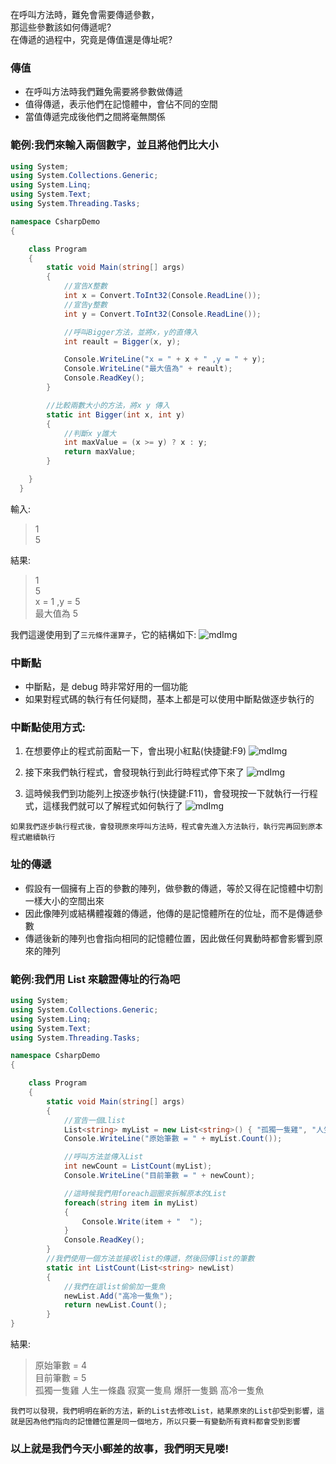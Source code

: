 在呼叫方法時，難免會需要傳遞參數，\
那這些參數該如何傳遞呢?\
在傳遞的過程中，究竟是傳值還是傳址呢?

### 傳值

- 在呼叫方法時我們難免需要將參數做傳遞
- 值得傳遞，表示他們在記憶體中，會佔不同的空間
- 當值傳遞完成後他們之間將毫無關係

### 範例:我們來輸入兩個數字，並且將他們比大小

```csharp
using System;
using System.Collections.Generic;
using System.Linq;
using System.Text;
using System.Threading.Tasks;

namespace CsharpDemo
{

    class Program
    {
        static void Main(string[] args)
        {
            //宣告X整數
            int x = Convert.ToInt32(Console.ReadLine());
            //宣告y整數
            int y = Convert.ToInt32(Console.ReadLine());

            //呼叫Bigger方法，並將x，y的直傳入
            int reault = Bigger(x, y);

            Console.WriteLine("x = " + x + " ,y = " + y);
            Console.WriteLine("最大值為" + reault);
            Console.ReadKey();
        }

        //比較兩數大小的方法，將x y 傳入
        static int Bigger(int x, int y)
        {
            //判斷x y誰大
            int maxValue = (x >= y) ? x : y;
            return maxValue;
        }

    }
  }
```

輸入:

> 1\
> 5

結果:

> 1\
> 5\
> x = 1 ,y = 5\
> 最大值為 5

我們這邊使用到了`三元條件運算子`，它的結構如下:
![mdImg](https://ithelp.ithome.com.tw/upload/images/20210918/20097001jjic7kGdDH.png)

### 中斷點

- 中斷點，是 debug 時非常好用的一個功能
- 如果對程式碼的執行有任何疑問，基本上都是可以使用中斷點做逐步執行的

### 中斷點使用方式:

1. 在想要停止的程式前面點一下，會出現小紅點(快捷鍵:F9)
   ![mdImg](https://ithelp.ithome.com.tw/upload/images/20210918/20097001fVyeIJeDkP.png)

2. 接下來我們執行程式，會發現執行到此行時程式停下來了
   ![mdImg](https://ithelp.ithome.com.tw/upload/images/20210918/20097001a0GKCS8w0E.png)

3. 這時候我們到功能列上按逐步執行(快捷鍵:F11)，會發現按一下就執行一行程式，這樣我們就可以了解程式如何執行了
   ![mdImg](https://ithelp.ithome.com.tw/upload/images/20220303/20097001yw7hyHsdQF.png)

`如果我們逐步執行程式後，會發現原來呼叫方法時，程式會先進入方法執行，執行完再回到原本程式繼續執行`

### 址的傳遞

- 假設有一個擁有上百的參數的陣列，做參數的傳遞，等於又得在記憶體中切割一樣大小的空間出來
- 因此像陣列或結構體複雜的傳遞，他傳的是記憶體所在的位址，而不是傳遞參數
- 傳遞後新的陣列也會指向相同的記憶體位置，因此做任何異動時都會影響到原來的陣列

### 範例:我們用 List 來驗證傳址的行為吧

```csharp
using System;
using System.Collections.Generic;
using System.Linq;
using System.Text;
using System.Threading.Tasks;

namespace CsharpDemo
{

    class Program
    {
        static void Main(string[] args)
        {
            //宣告一個Llist
            List<string> myList = new List<string>() { "孤獨一隻雞", "人生一條蟲", "寂寞一隻鳥", "爆肝一隻鵝" };
            Console.WriteLine("原始筆數 = " + myList.Count());

            //呼叫方法並傳入List
            int newCount = ListCount(myList);
            Console.WriteLine("目前筆數 = " + newCount);

            //這時候我們用foreach迴圈來拆解原本的List
            foreach(string item in myList)
            {
                Console.Write(item + "  ");
            }
            Console.ReadKey();
        }
        //我們使用一個方法並接收list的傳遞，然後回傳list的筆數
        static int ListCount(List<string> newList)
        {
            //我們在這list偷偷加一隻魚
            newList.Add("高冷一隻魚");
            return newList.Count();
        }
}
```

結果:

> 原始筆數 = 4\
> 目前筆數 = 5\
> 孤獨一隻雞 人生一條蟲 寂寞一隻鳥 爆肝一隻鵝 高冷一隻魚

`我們可以發現，我們明明在新的方法，新的List去修改List，結果原來的List卻受到影響，這就是因為他們指向的記憶體位置是同一個地方，所以只要一有變動所有資料都會受到影響`

### 以上就是我們今天小郵差的故事，我們明天見喽!

